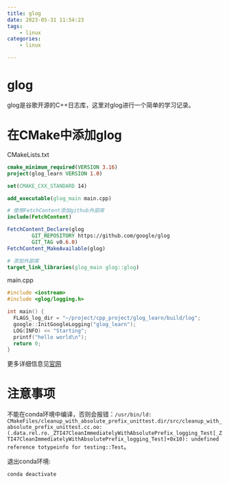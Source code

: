 ```yaml
---
title: glog
date: 2023-05-31 11:54:23
tags:
    - linux
categories:
    - linux

---
```


# glog

glog是谷歌开源的C++日志库，这里对glog进行一个简单的学习记录。



<!--more-->

# 在CMake中添加glog

CMakeLists.txt

```cmake
cmake_minimum_required(VERSION 3.16)
project(glog_learn VERSION 1.0)

set(CMAKE_CXX_STANDARD 14)

add_executable(glog_main main.cpp)

# 使用FetchContent添加github外部库
include(FetchContent)

FetchContent_Declare(glog
        GIT_REPOSITORY https://github.com/google/glog
        GIT_TAG v0.6.0)
FetchContent_MakeAvailable(glog)

# 添加外部库
target_link_libraries(glog_main glog::glog)
```



main.cpp

```c++
#include <iostream>
#include <glog/logging.h>

int main() {
  FLAGS_log_dir = "~/project/cpp_project/glog_learn/build/log";
  google::InitGoogleLogging("glog_learn");
  LOG(INFO) << "Starting";
  printf("hello world\n");
  return 0;
}
```



更多详细信息见[官网](https://github.com/google/glog)

# 注意事项

不能在conda环境中编译，否则会报错：`/usr/bin/ld: CMakeFiles/cleanup_with_absolute_prefix_unittest.dir/src/cleanup_with_absolute_prefix_unittest.cc.oo:(.data.rel.ro._ZTI47CleanImmediatelyWithAbsolutePrefix_logging_Test[_ZTI47CleanImmediatelyWithAbsolutePrefix_logging_Test]+0x10): undefined reference totypeinfo for testing::Test`。

退出conda环境:

```shell
conda deactivate
```

